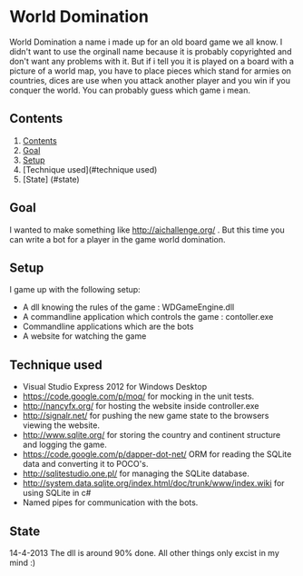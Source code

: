 World Domination
==
World Domination a name i made up for an old board game we all know. I didn't want to use the orginall 
name because it is probably copyrighted and don't want any problems with it. But if i tell you it is
played on a board with a picture of a world map, you have to place pieces which stand for armies
on countries, dices are use when you attack another player and you win if you conquer the world. You 
can probably guess which game i mean. 

<a name="contents"/>

Contents
--------
1. [Contents](#contents)
2. [Goal](#goal)
3. [Setup](#setup)
4. [Technique used](#technique used)
5. [State] (#state)

<a name="goal"/>

Goal
----

I wanted to make something like http://aichallenge.org/ . But this time you can write a bot for a player
in the game world domination. 

<a name="setup"/>

Setup
-----

I game up with the following setup:
- A dll knowing the rules of the game : WDGameEngine.dll
- A commandline application which controls the game : contoller.exe
- Commandline applications which are the bots
- A website for watching the game

<a name="technique used"/>

Technique used
--------------
- Visual Studio Express 2012 for Windows Desktop
- https://code.google.com/p/moq/ for mocking in the unit tests.
- http://nancyfx.org/ for hosting the website inside controller.exe
- http://signalr.net/ for pushing the new game state to the browsers viewing the website.
- http://www.sqlite.org/ for storing the country and continent structure and logging the game.
- https://code.google.com/p/dapper-dot-net/ ORM for reading the SQLite data and converting it to POCO's.
- http://sqlitestudio.one.pl/ for managing the SQLite database.
- http://system.data.sqlite.org/index.html/doc/trunk/www/index.wiki for using SQLite in c#
- Named pipes for communication with the bots.

<a name="state"/>

State
-----
14-4-2013 The dll is around 90% done. All other things only excist in my mind :)

